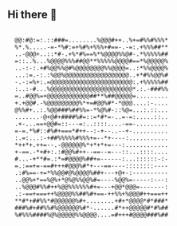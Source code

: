 ## Hi there 👋

<!--
**NotAnSJWMember/notansjwmember** is a ✨ _special_ ✨ repository because its `README.md` (this file) appears on your GitHub profile.

Here are some ideas to get you started:

- 🔭 I’m currently working on ...
- 🌱 I’m currently learning ...
- 👯 I’m looking to collaborate on ...
- 🤔 I’m looking for help with ...
- 💬 Ask me about ...
- 📫 How to reach me: ...
- 😄 Pronouns: ...
- ⚡ Fun fact: ...
-->

```

  @@:#@:=:.::###=........%@@@#++..%+=#%%#%%%*
  %*.%.....-=-*%#:=+%#%+%%%+#==-.-=:.+%%%##**
  ..-@@@+..::*#-.+%*#%==%*%@@@@%%@#-.*%%%%%##
  =::..%...%@@@@%%%##@@**%%%%%@@@@#==*%@@@@@%
  ..-:-:.+#%@@%%@#%@@@@@@@@%%@@@@=..:*%%@@@@%
  ...:=.-:.:%@@%@@@@@@@@@@@@@@@@@@..+*#%%@@%#
  -.-:=%+:.=@@@@@@@@@@@@@@@@@@@@@@@:.+%%%%%##
  :..:-#...%@@@@@@@@@@@@@@@@@@@@@@@*.:.-###%%
  =..#@@%=+@@@@@@@@@@@@##**%##@@@@@=.........
  +.+@@#.-%@@@@@@@@@%*+=#@@%#*-*@@@....:-....
  @%%#+..:.%@@###%##%%=-*%@%#-::%@=...:.::...
  .......-@+@#+####%#=::=*#*=-..=-=:.....::..
  .+-...==+@@#=::---=:..::::....-==-.........
  =-=.*%#::#%#+===*#++--:-+--..--+-..........
  :.=:...:-+##%%%%%#%%%+=--*+----:...........
  *++*+.++=--.-@@@@@@%*+*+*+=---:............
  +-==.-*+#+:.:#@@%#++--==--=---::...::::....
  #...-+**#=.:*=#@@@@%##+=------:...::::::-:-
  =.:==+=-==#+++#@@@%#*+---==----::::::::----
  .:#%==-+=*%%@@#@%@@@@%##+---+@+-:----------
  ..@@%+*==%@%+*@%@%%@@%#=----%@@%=-----:---:
  ..%@@@#%%#++%@@%%%%%%#+=---+@@*@@@=-------:
  .:-==+===++%@@@@%%##%#+==-++%%+%@@@#++===++
  **#*+##%%*#@@@@@@%#+........+#+*@@@@*#*###*
  ###%#+##%%#%@@@@@@%#*-......#*++@@@@@#*#%##
  %#%%%####%@%@@@@@%%@@@@....=#+++#@@@@###%##

```
